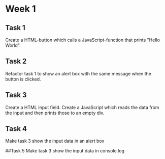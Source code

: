 # Week 1

## Task 1
Create a HTML-button which calls a JavaScript-function that prints "Hello World".

## Task 2
Refactor task 1 to show an alert box with the same message when the button is clicked.

## Task 3
Create a HTML Input field. Create a JavaScript which reads the data from the input and then prints those to an empty div.

## Task 4
Make task 3 show the input data in an alert box

##Task 5
Make task 3 show the input data in console.log